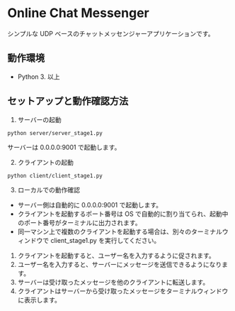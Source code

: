# Online Chat Messenger

シンプルな UDP ベースのチャットメッセンジャーアプリケーションです。

## 動作環境

- Python 3. 以上

## セットアップと動作確認方法

1. サーバーの起動

```
python server/server_stage1.py
```

サーバーは 0.0.0.0:9001 で起動します。

2. クライアントの起動

```
python client/client_stage1.py
```

3. ローカルでの動作確認

- サーバー側は自動的に 0.0.0.0:9001 で起動します。
- クライアントを起動するポート番号は OS で自動的に割り当てられ、起動中のポート番号がターミナルに出力されます。
- 同一マシン上で複数のクライアントを起動する場合は、別々のターミナルウィンドウで client_stage1.py を実行してください。

1. クライアントを起動すると、ユーザー名を入力するように促されます。
1. ユーザー名を入力すると、サーバーにメッセージを送信できるようになります。
1. サーバーは受け取ったメッセージを他のクライアントに転送します。
1. クライアントはサーバーから受け取ったメッセージをターミナルウィンドウに表示します。
